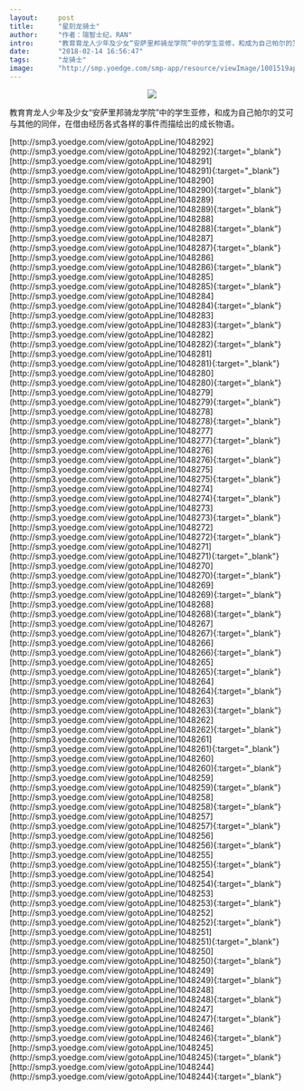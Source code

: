 ```yaml
---
layout:     post
title:      "星刻龙骑士"
author:     "作者：瑞智士纪，RAN"
intro:      "教育育龙人少年及少女“安萨里邦骑龙学院”中的学生亚修，和成为自己帕尔的艾可与其他的同伴，在借由经历各式各样的事件而描绘出的成长物语。"
date:       "2018-02-14 16:56:47"
tags:       "龙骑士"
image:      "http://smp.yoedge.com/smp-app/resource/viewImage/1001519appline.png"
---
```

<div style="text-align: center">
<p><img src="http://smp.yoedge.com/smp-app/resource/viewImage/1001519appline.png"/></p>
</div>
<p class="post-meta">
<span>教育育龙人少年及少女“安萨里邦骑龙学院”中的学生亚修，和成为自己帕尔的艾可与其他的同伴，在借由经历各式各样的事件而描绘出的成长物语。</span>
</p>
[http://smp3.yoedge.com/view/gotoAppLine/1048292](http://smp3.yoedge.com/view/gotoAppLine/1048292){:target="_blank"}
[http://smp3.yoedge.com/view/gotoAppLine/1048291](http://smp3.yoedge.com/view/gotoAppLine/1048291){:target="_blank"}
[http://smp3.yoedge.com/view/gotoAppLine/1048290](http://smp3.yoedge.com/view/gotoAppLine/1048290){:target="_blank"}
[http://smp3.yoedge.com/view/gotoAppLine/1048289](http://smp3.yoedge.com/view/gotoAppLine/1048289){:target="_blank"}
[http://smp3.yoedge.com/view/gotoAppLine/1048288](http://smp3.yoedge.com/view/gotoAppLine/1048288){:target="_blank"}
[http://smp3.yoedge.com/view/gotoAppLine/1048287](http://smp3.yoedge.com/view/gotoAppLine/1048287){:target="_blank"}
[http://smp3.yoedge.com/view/gotoAppLine/1048286](http://smp3.yoedge.com/view/gotoAppLine/1048286){:target="_blank"}
[http://smp3.yoedge.com/view/gotoAppLine/1048285](http://smp3.yoedge.com/view/gotoAppLine/1048285){:target="_blank"}
[http://smp3.yoedge.com/view/gotoAppLine/1048284](http://smp3.yoedge.com/view/gotoAppLine/1048284){:target="_blank"}
[http://smp3.yoedge.com/view/gotoAppLine/1048283](http://smp3.yoedge.com/view/gotoAppLine/1048283){:target="_blank"}
[http://smp3.yoedge.com/view/gotoAppLine/1048282](http://smp3.yoedge.com/view/gotoAppLine/1048282){:target="_blank"}
[http://smp3.yoedge.com/view/gotoAppLine/1048281](http://smp3.yoedge.com/view/gotoAppLine/1048281){:target="_blank"}
[http://smp3.yoedge.com/view/gotoAppLine/1048280](http://smp3.yoedge.com/view/gotoAppLine/1048280){:target="_blank"}
[http://smp3.yoedge.com/view/gotoAppLine/1048279](http://smp3.yoedge.com/view/gotoAppLine/1048279){:target="_blank"}
[http://smp3.yoedge.com/view/gotoAppLine/1048278](http://smp3.yoedge.com/view/gotoAppLine/1048278){:target="_blank"}
[http://smp3.yoedge.com/view/gotoAppLine/1048277](http://smp3.yoedge.com/view/gotoAppLine/1048277){:target="_blank"}
[http://smp3.yoedge.com/view/gotoAppLine/1048276](http://smp3.yoedge.com/view/gotoAppLine/1048276){:target="_blank"}
[http://smp3.yoedge.com/view/gotoAppLine/1048275](http://smp3.yoedge.com/view/gotoAppLine/1048275){:target="_blank"}
[http://smp3.yoedge.com/view/gotoAppLine/1048274](http://smp3.yoedge.com/view/gotoAppLine/1048274){:target="_blank"}
[http://smp3.yoedge.com/view/gotoAppLine/1048273](http://smp3.yoedge.com/view/gotoAppLine/1048273){:target="_blank"}
[http://smp3.yoedge.com/view/gotoAppLine/1048272](http://smp3.yoedge.com/view/gotoAppLine/1048272){:target="_blank"}
[http://smp3.yoedge.com/view/gotoAppLine/1048271](http://smp3.yoedge.com/view/gotoAppLine/1048271){:target="_blank"}
[http://smp3.yoedge.com/view/gotoAppLine/1048270](http://smp3.yoedge.com/view/gotoAppLine/1048270){:target="_blank"}
[http://smp3.yoedge.com/view/gotoAppLine/1048269](http://smp3.yoedge.com/view/gotoAppLine/1048269){:target="_blank"}
[http://smp3.yoedge.com/view/gotoAppLine/1048268](http://smp3.yoedge.com/view/gotoAppLine/1048268){:target="_blank"}
[http://smp3.yoedge.com/view/gotoAppLine/1048267](http://smp3.yoedge.com/view/gotoAppLine/1048267){:target="_blank"}
[http://smp3.yoedge.com/view/gotoAppLine/1048266](http://smp3.yoedge.com/view/gotoAppLine/1048266){:target="_blank"}
[http://smp3.yoedge.com/view/gotoAppLine/1048265](http://smp3.yoedge.com/view/gotoAppLine/1048265){:target="_blank"}
[http://smp3.yoedge.com/view/gotoAppLine/1048264](http://smp3.yoedge.com/view/gotoAppLine/1048264){:target="_blank"}
[http://smp3.yoedge.com/view/gotoAppLine/1048263](http://smp3.yoedge.com/view/gotoAppLine/1048263){:target="_blank"}
[http://smp3.yoedge.com/view/gotoAppLine/1048262](http://smp3.yoedge.com/view/gotoAppLine/1048262){:target="_blank"}
[http://smp3.yoedge.com/view/gotoAppLine/1048261](http://smp3.yoedge.com/view/gotoAppLine/1048261){:target="_blank"}
[http://smp3.yoedge.com/view/gotoAppLine/1048260](http://smp3.yoedge.com/view/gotoAppLine/1048260){:target="_blank"}
[http://smp3.yoedge.com/view/gotoAppLine/1048259](http://smp3.yoedge.com/view/gotoAppLine/1048259){:target="_blank"}
[http://smp3.yoedge.com/view/gotoAppLine/1048258](http://smp3.yoedge.com/view/gotoAppLine/1048258){:target="_blank"}
[http://smp3.yoedge.com/view/gotoAppLine/1048257](http://smp3.yoedge.com/view/gotoAppLine/1048257){:target="_blank"}
[http://smp3.yoedge.com/view/gotoAppLine/1048256](http://smp3.yoedge.com/view/gotoAppLine/1048256){:target="_blank"}
[http://smp3.yoedge.com/view/gotoAppLine/1048255](http://smp3.yoedge.com/view/gotoAppLine/1048255){:target="_blank"}
[http://smp3.yoedge.com/view/gotoAppLine/1048254](http://smp3.yoedge.com/view/gotoAppLine/1048254){:target="_blank"}
[http://smp3.yoedge.com/view/gotoAppLine/1048253](http://smp3.yoedge.com/view/gotoAppLine/1048253){:target="_blank"}
[http://smp3.yoedge.com/view/gotoAppLine/1048252](http://smp3.yoedge.com/view/gotoAppLine/1048252){:target="_blank"}
[http://smp3.yoedge.com/view/gotoAppLine/1048251](http://smp3.yoedge.com/view/gotoAppLine/1048251){:target="_blank"}
[http://smp3.yoedge.com/view/gotoAppLine/1048250](http://smp3.yoedge.com/view/gotoAppLine/1048250){:target="_blank"}
[http://smp3.yoedge.com/view/gotoAppLine/1048249](http://smp3.yoedge.com/view/gotoAppLine/1048249){:target="_blank"}
[http://smp3.yoedge.com/view/gotoAppLine/1048248](http://smp3.yoedge.com/view/gotoAppLine/1048248){:target="_blank"}
[http://smp3.yoedge.com/view/gotoAppLine/1048247](http://smp3.yoedge.com/view/gotoAppLine/1048247){:target="_blank"}
[http://smp3.yoedge.com/view/gotoAppLine/1048246](http://smp3.yoedge.com/view/gotoAppLine/1048246){:target="_blank"}
[http://smp3.yoedge.com/view/gotoAppLine/1048245](http://smp3.yoedge.com/view/gotoAppLine/1048245){:target="_blank"}
[http://smp3.yoedge.com/view/gotoAppLine/1048244](http://smp3.yoedge.com/view/gotoAppLine/1048244){:target="_blank"}


